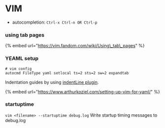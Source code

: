 # VIM

* autocompletion: `Ctrl-x Ctrl-n OR Ctrl-p`

### using tab pages

{% embed url="https://vim.fandom.com/wiki/Using\_tab\_pages" %}

### YEAML setup

```text
# vim config
autocmd FileType yaml setlocal ts=2 sts=2 sw=2 expandtab
```

Indentation guides by using [indentLine plugin](https://github.com/Yggdroot/indentLine).

{% embed url="https://www.arthurkoziel.com/setting-up-vim-for-yaml/" %}

### startuptime

`vim <filename> --startuptime debug.log` Write startup timing messages to debug.log






